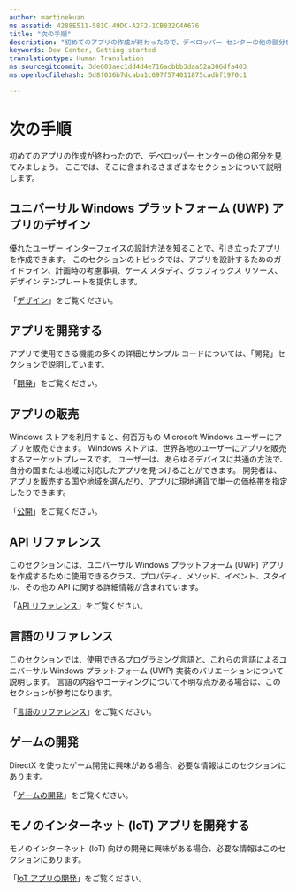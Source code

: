```yaml
---
author: martinekuan
ms.assetid: 4288E511-581C-49DC-A2F2-1CB832C4A676
title: "次の手順"
description: "初めてのアプリの作成が終わったので、デベロッパー センターの他の部分を見てみましょう。 ここでは、デベロッパー センターの他の部分に含まれるさまざまなセクションについて説明します。"
keywords: Dev Center, Getting started
translationtype: Human Translation
ms.sourcegitcommit: 3de603aec1dd4d4e716acbbb3daa52a306dfa403
ms.openlocfilehash: 5d8f036b7dcaba1c697f574011875cadbf1970c1

---
```

# 次の手順

初めてのアプリの作成が終わったので、デベロッパー センターの他の部分を見てみましょう。 ここでは、そこに含まれるさまざまなセクションについて説明します。

## ユニバーサル Windows プラットフォーム (UWP) アプリのデザイン


優れたユーザー インターフェイスの設計方法を知ることで、引き立ったアプリを作成できます。 このセクションのトピックでは、アプリを設計するためのガイドライン、計画時の考慮事項、ケース スタディ、グラフィックス リソース、デザイン テンプレートを提供します。

「[デザイン](http://go.microsoft.com/fwlink/p/?LinkId=533896)」をご覧ください。

## アプリを開発する


アプリで使用できる機能の多くの詳細とサンプル コードについては、「開発」セクションで説明しています。

「[開発](http://go.microsoft.com/fwlink/p/?LinkId=529575)」をご覧ください。

## アプリの販売


Windows ストアを利用すると、何百万もの Microsoft Windows ユーザーにアプリを販売できます。 Windows ストアは、世界各地のユーザーにアプリを販売するマーケットプレースです。 ユーザーは、あらゆるデバイスに共通の方法で、自分の国または地域に対応したアプリを見つけることができます。 開発者は、アプリを販売する国や地域を選んだり、アプリに現地通貨で単一の価格帯を指定したりできます。

「[公開](http://go.microsoft.com/fwlink/p/?linkid=268275)」をご覧ください。

## API リファレンス


このセクションには、ユニバーサル Windows プラットフォーム (UWP) アプリを作成するために使用できるクラス、プロパティ、メソッド、イベント、スタイル、その他の API に関する詳細情報が含まれています。

「[API リファレンス](https://msdn.microsoft.com/library/windows/apps/br211369.aspx)」をご覧ください。

## 言語のリファレンス


このセクションでは、使用できるプログラミング言語と、これらの言語によるユニバーサル Windows プラットフォーム (UWP) 実装のバリエーションについて説明します。 言語の内容やコーディングについて不明な点がある場合は、このセクションが参考になります。

「[言語のリファレンス](http://go.microsoft.com/fwlink/p/?LinkId=534184)」をご覧ください。

## ゲームの開発


DirectX を使ったゲーム開発に興味がある場合、必要な情報はこのセクションにあります。

「[ゲームの開発](http://go.microsoft.com/fwlink/p/?LinkId=534184)」をご覧ください。

## モノのインターネット (IoT) アプリを開発する


モノのインターネット (IoT) 向けの開発に興味がある場合、必要な情報はこのセクションにあります。

「[IoT アプリの開発](http://go.microsoft.com/fwlink/p/?LinkId=534186)」をご覧ください。

 

 







<!--HONumber=Jul16_HO2-->


